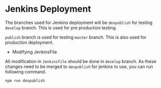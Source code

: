 

# Jenkins Deployment

The branches used for Jenkins deployment will be `devpublish` for testing `develop` branch. This is used for pre production testing. 

`publish` branch is used for testing `master` branch. This is also used for production deployment.

- Modifying JenkinsFile

All modification in `Jenkinsfile` should be done in `develop` branch. As these changes need to be merged to `devpublish` for jenkins to use, you can run following command.

```
npm run devpublish
```

